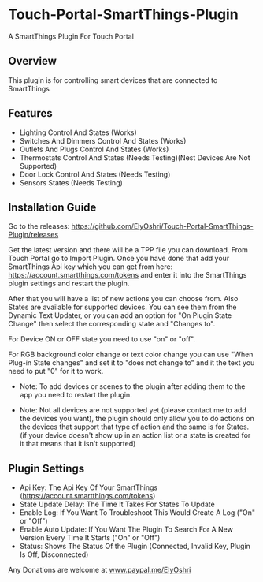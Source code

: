 # Touch-Portal-SmartThings-Plugin
A SmartThings Plugin For Touch Portal

## Overview

This plugin is for controlling smart devices that are connected to SmartThings

## Features

* Lighting Control And States (Works)
* Switches And Dimmers Control And States (Works)
* Outlets And Plugs Control And States (Works)
* Thermostats Control And States (Needs Testing)(Nest Devices Are Not Supported)
* Door Lock Control And States (Needs Testing)
* Sensors States (Needs Testing)

## Installation Guide

Go to the releases:
https://github.com/ElyOshri/Touch-Portal-SmartThings-Plugin/releases

Get the latest version and there will be a TPP file you can download. From Touch Portal go to Import Plugin. Once you have done that add your SmartThings Api key which you can get from here: https://account.smartthings.com/tokens and enter it into the SmartThings plugin settings and restart the plugin.

After that you will have a list of new actions you can choose from. Also States are available for supported devices. You can see them from the Dynamic Text Updater, or you can add an option for "On Plugin State Change" then select the corresponding state and "Changes to". 

For Device ON or OFF state you need to use "on" or "off".

For RGB background color change or text color change you can use "When Plug-in State changes" and set it to "does not change to" and it the text you need to put "0" for it to work.


* Note: To add devices or scenes to the plugin after adding them to the app you need to restart the plugin.

* Note: Not all devices are not supported yet (please contact me to add the devices you want), the plugin should only allow you to do actions on the devices that support that type of action and the same is for States. (if your device doesn't show up in an action list or a state is created for it that means that it isn't supported)

## Plugin Settings
* Api Key: The Api Key Of Your SmartThings (https://account.smartthings.com/tokens) 
* State Update Delay: The Time It Takes For States To Update
* Enable Log: If You Want To Troubleshoot This Would Create A Log ("On" or "Off")
* Enable Auto Update: If You Want The Plugin To Search For A New Version Every Time It Starts ("On" or "Off")
* Status: Shows The Status Of the Plugin (Connected, Invalid Key, Plugin Is Off, Disconnected)



Any Donations are welcome at www.paypal.me/ElyOshri 

